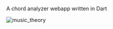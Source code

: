 A chord analyzer webapp written in Dart


![music_theory](https://user-images.githubusercontent.com/30025913/71777630-d603c480-2fa2-11ea-8546-e50ebe28f14a.jpg)

